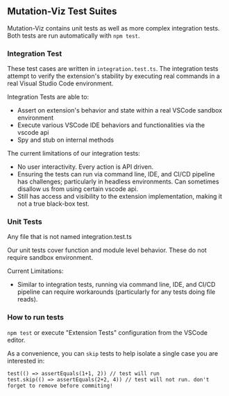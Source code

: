 ## Mutation-Viz Test Suites
Mutation-Viz contains unit tests as well as more complex integration tests. Both tests are run automatically with `npm test`.

### Integration Test
These test cases are written in `integration.test.ts`. The integration tests attempt to verify the extension's stability by executing real commands in a real Visual Studio Code environment.

Integration Tests are able to:
- Assert on extension's behavior and state within a real VSCode sandbox environment
- Execute various VSCode IDE behaviors and functionalities via the vscode api
- Spy and stub on internal methods

The current limitations of our integration tests:
- No user interactivity. Every action is API driven. 
- Ensuring the tests can run via command line, IDE, and CI/CD pipeline has challenges; particularly in headless environments. Can sometimes disallow us from using certain vscode api.
- Still has access and visibility to the extension implementation, making it not a true black-box test. 


### Unit Tests
Any file that is not named integration.test.ts

Our unit tests cover function and module level behavior. These do not require sandbox environment.

Current Limitations:
- Similar to integration tests, running via command line, IDE, and CI/CD pipeline can require workarounds (particularly for any tests doing file reads).

### How to run tests

`npm test` or execute "Extension Tests" configuration from the VSCode editor. 

As a convenience, you can `skip` tests to help isolate a single case you are interested in:

```
test(() => assertEquals(1+1, 2)) // test will run
test.skip(() => assertEquals(2+2, 4)) // test will not run. don't forget to remove before commiting!
```
